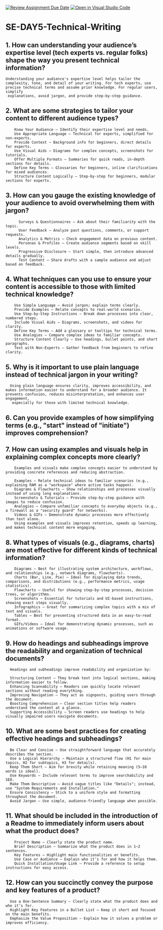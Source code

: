 [![Review Assignment Due Date](https://classroom.github.com/assets/deadline-readme-button-22041afd0340ce965d47ae6ef1cefeee28c7c493a6346c4f15d667ab976d596c.svg)](https://classroom.github.com/a/zsAR-pyY)
[![Open in Visual Studio Code](https://classroom.github.com/assets/open-in-vscode-2e0aaae1b6195c2367325f4f02e2d04e9abb55f0b24a779b69b11b9e10269abc.svg)](https://classroom.github.com/online_ide?assignment_repo_id=18484001&assignment_repo_type=AssignmentRepo)
# SE-DAY5-Technical-Writing
## 1. How can understanding your audience’s expertise level (tech experts vs. regular folks) shape the way you present technical information?
    Understanding your audience's expertise level helps tailor the complexity, tone, and detail of your writing. For tech experts, use precise technical terms and assume prior knowledge. For regular users, simplify   
     explanations, avoid jargon, and provide step-by-step guidance.
## 2. What are some strategies to tailor your content to different audience types?
        Know Your Audience – Identify their expertise level and needs.
        Use Appropriate Language – Technical for experts, simplified for non-experts.
        Provide Context – Background info for beginners, direct details for experts.
        Use Visual Aids – Diagrams for complex concepts, screenshots for tutorials.
        Offer Multiple Formats – Summaries for quick reads, in-depth sections for details.
        Define Key Terms – Glossaries for beginners, inline clarifications for mixed audiences.
        Structure Content Logically – Step-by-step for beginners, modular sections for experts.
## 3. How can you gauge the existing knowledge of your audience to avoid overwhelming them with jargon?
          Surveys & Questionnaires – Ask about their familiarity with the topic.
          User Feedback – Analyze past questions, comments, or support requests.
          Analytics & Metrics – Check engagement data on previous content.
          Personas & Profiles – Create audience segments based on skill levels.
          Progressive Disclosure – Start simple, then introduce advanced details gradually.
          Test Content – Share drafts with a sample audience and adjust based on feedback.
## 4. What techniques can you use to ensure your content is accessible to those with limited technical knowledge?
        Use Simple Language – Avoid jargon; explain terms clearly.
        Provide Examples – Relate concepts to real-world scenarios.
        Use Step-by-Step Instructions – Break down processes into clear, numbered steps.
        Include Visual Aids – Diagrams, screenshots, and videos for clarity.
        Define Key Terms – Add a glossary or tooltips for technical terms.
        Use Analogies – Compare complex ideas to familiar concepts.
        Structure Content Clearly – Use headings, bullet points, and short paragraphs.
        Test with Non-Experts – Gather feedback from beginners to refine clarity.
## 5. Why is it important to use plain language instead of technical jargon in your writing?
      Using plain language ensures clarity, improves accessibility, and makes information easier to understand for a broader audience. It prevents confusion, reduces misinterpretation, and enhances user engagement, 
       especially for those with limited technical knowledge.
## 6. Can you provide examples of how simplifying terms (e.g., "start" instead of "initiate") improves comprehension?
## 7. How can using examples and visuals help in explaining complex concepts more clearly?
        Examples and visuals make complex concepts easier to understand by providing concrete references and reducing abstraction.
        
        Examples – Relate technical ideas to familiar scenarios (e.g., explaining RAM as a "workspace" where active tasks happen).
        Diagrams & Flowcharts – Show relationships and processes visually instead of using long explanations.
        Screenshots & Tutorials – Provide step-by-step guidance with images to reduce confusion.
        Analogies – Compare unfamiliar concepts to everyday objects (e.g., a firewall as a "security guard" for networks).
        Videos & GIFs – Demonstrate dynamic processes more effectively than text alone.
        Using examples and visuals improves retention, speeds up learning, and makes technical content more engaging.
## 8. What types of visuals (e.g., diagrams, charts) are most effective for different kinds of technical information?
        Diagrams – Best for illustrating system architecture, workflows, and relationships (e.g., network diagrams, flowcharts).
        Charts (Bar, Line, Pie) – Ideal for displaying data trends, comparisons, and distributions (e.g., performance metrics, usage statistics).
        Flowcharts – Useful for showing step-by-step processes, decision trees, or algorithms.
        Screenshots – Essential for tutorials and UI-based instructions, showing exact steps visually.
        Infographics – Great for summarizing complex topics with a mix of text and visuals.
        Tables – Best for presenting structured data in an easy-to-read format.
        GIFs/Videos – Ideal for demonstrating dynamic processes, such as animations or software usage.
## 9. How do headings and subheadings improve the readability and organization of technical documents?
      Headings and subheadings improve readability and organization by:
      
      Structuring Content – They break text into logical sections, making information easier to follow.
      Enhancing Scannability – Readers can quickly locate relevant sections without reading everything.
      Improving Navigation – They act as signposts, guiding users through the document.
      Boosting Comprehension – Clear section titles help readers understand the content at a glance.
      Supporting Accessibility – Screen readers use headings to help visually impaired users navigate documents.
## 10. What are some best practices for creating effective headings and subheadings?
      Be Clear and Concise – Use straightforward language that accurately describes the section.
      Use a Logical Hierarchy – Maintain a structured flow (H1 for main topics, H2 for subtopics, H3 for details).
      Keep Them Short – Aim for brevity while retaining meaning (5–10 words is ideal).
      Use Keywords – Include relevant terms to improve searchability and SEO.
      Make Them Descriptive – Avoid vague titles like "Details"; instead, use "System Requirements and Installation."
      Ensure Consistency – Stick to a uniform style and formatting throughout the document.
      Avoid Jargon – Use simple, audience-friendly language when possible.
## 11. What should be included in the introduction of a Readme to immediately inform users about what the product does?
        Project Name – Clearly state the product name.
        Brief Description – Summarize what the product does in 1–2 sentences.
        Key Features – Highlight main functionalities or benefits.
        Use Case or Audience – Explain who it’s for and how it helps them.
        Quick Installation/Usage Link – Provide a reference to setup instructions for easy access.
## 12. How can you succinctly convey the purpose and key features of a product?
      Use a One-Sentence Summary – Clearly state what the product does and who it’s for.
      Highlight Key Features in a Bullet List – Keep it short and focused on the main benefits.
      Emphasize the Value Proposition – Explain how it solves a problem or improves efficiency.
